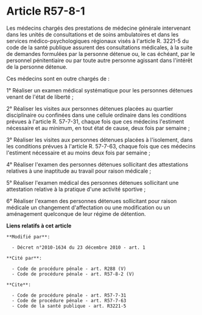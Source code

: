 # Article R57-8-1

Les médecins chargés des prestations de médecine générale intervenant dans les unités de consultations et de soins
ambulatoires et dans les services médico-psychologiques régionaux visés à l'article R. 3221-5 du code de la santé publique
assurent des consultations médicales, à la suite de demandes formulées par la personne détenue ou, le cas échéant, par le
personnel pénitentiaire ou par toute autre personne agissant dans l'intérêt de la personne détenue. 

Ces médecins sont en outre chargés de : 

1° Réaliser un examen médical systématique pour les personnes détenues venant de l'état de liberté ; 

2° Réaliser les visites aux personnes détenues placées au quartier disciplinaire ou confinées dans une cellule ordinaire dans
les conditions prévues à l'article R. 57-7-31, chaque fois que ces médecins l'estiment nécessaire et au minimum, en tout état
de cause, deux fois par semaine ; 

3° Réaliser les visites aux personnes détenues placées à l'isolement, dans les conditions prévues à l'article R. 57-7-63,
chaque fois que ces médecins l'estiment nécessaire et au moins deux fois par semaine ; 

4° Réaliser l'examen des personnes détenues sollicitant des attestations relatives à une inaptitude au travail pour raison
médicale ; 

5° Réaliser l'examen médical des personnes détenues sollicitant une attestation relative à la pratique d'une activité
sportive ; 

6° Réaliser l'examen des personnes détenues sollicitant pour raison médicale un changement d'affectation ou une modification
ou un aménagement quelconque de leur régime de détention.

**Liens relatifs à cet article**

	**Modifié par**:

	  - Décret n°2010-1634 du 23 décembre 2010 - art. 1

	**Cité par**:

	  - Code de procédure pénale - art. R288 (V)
	  - Code de procédure pénale - art. R57-8-2 (V)

	**Cite**:

	  - Code de procédure pénale - art. R57-7-31
	  - Code de procédure pénale - art. R57-7-63
	  - Code de la santé publique - art. R3221-5
